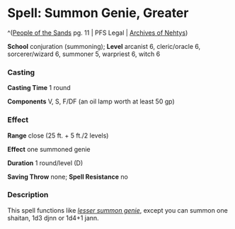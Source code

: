 # Spell: Summon Genie, Greater

^([People of the Sands][ss-greater-summon-genie] pg. 11 | PFS Legal | [Archives of Nehtys][sn-greater-summon-genie])

**School** conjuration (summoning); **Level** arcanist 6, cleric/oracle 6, sorcerer/wizard 6, summoner 5, warpriest 6, witch 6

### Casting

**Casting Time** 1 round  

**Components** V, S, F/DF (an oil lamp worth at least 50 gp)

### Effect

**Range** close (25 ft. + 5 ft./2 levels)  

**Effect** one summoned genie  

**Duration** 1 round/level (D)  

**Saving Throw** none; **Spell Resistance** no

### Description

This spell functions like _[lesser summon genie]_, except you can summon one shaitan, 1d3 djnn or 1d4+1 jann.

[ss-greater-summon-genie]: http://paizo.com/products/btpy92lx
[sn-greater-summon-genie]: http://www.archivesofnethys.com/SpellDisplay.aspx?ItemName=Summon%20Genie%2C%20Greater
[lesser summon genie]: http://www.archivesofnethys.com/SpellDisplay.aspx?ItemName=lesser%20summon%20genie